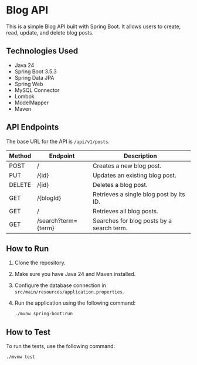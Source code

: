 # Blog API

This is a simple Blog API built with Spring Boot. It allows users to create, read, update, and delete blog posts.

## Technologies Used

*   Java 24
*   Spring Boot 3.5.3
*   Spring Data JPA
*   Spring Web
*   MySQL Connector
*   Lombok
*   ModelMapper
*   Maven

## API Endpoints

The base URL for the API is `/api/v1/posts`.

| Method | Endpoint          | Description                                |
| ------ | ----------------- | ------------------------------------------ |
| POST   | /                 | Creates a new blog post.                   |
| PUT    | /{id}             | Updates an existing blog post.             |
| DELETE | /{id}             | Deletes a blog post.                       |
| GET    | /{blogId}         | Retrieves a single blog post by its ID.    |
| GET    | /                 | Retrieves all blog posts.                  |
| GET    | /search?term={term} | Searches for blog posts by a search term. |

## How to Run

1.  Clone the repository.
2.  Make sure you have Java 24 and Maven installed.
3.  Configure the database connection in `src/main/resources/application.properties`.
4.  Run the application using the following command:

    ```bash
    ./mvnw spring-boot:run
    ```

## How to Test

To run the tests, use the following command:

```bash
./mvnw test
```
